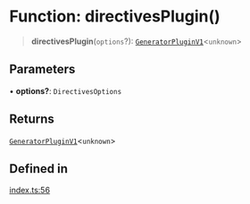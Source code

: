 # Function: directivesPlugin()

> **directivesPlugin**(`options`?): [`GeneratorPluginV1`](../../generator/interfaces/GeneratorPluginV1.md)\<`unknown`\>

## Parameters

• **options?**: `DirectivesOptions`

## Returns

[`GeneratorPluginV1`](../../generator/interfaces/GeneratorPluginV1.md)\<`unknown`\>

## Defined in

[index.ts:56](https://github.com/andreisergiu98/baeta/blob/4c16a2c8fa14b6d48e42b6a2c2893542bd64b987/packages/plugin-directives/index.ts#L56)
